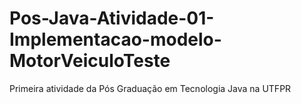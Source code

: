 # Pos-Java-Atividade-01-Implementacao-modelo-MotorVeiculoTeste
Primeira atividade da Pós Graduação em Tecnologia Java na UTFPR 

